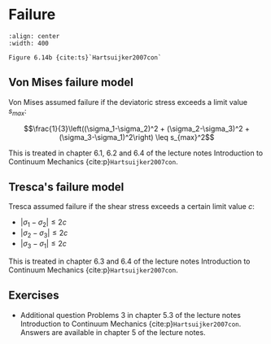 ```{index} Von Mises
```
```{index} Tresca
```

# Failure
```{figure} ./failure_data/image.png
:align: center
:width: 400

Figure 6.14b {cite:ts}`Hartsuijker2007con`
```

## Von Mises failure model
Von Mises assumed failure if the deviatoric stress exceeds a limit value $s_{max}$:

$$\frac{1}{3}\left((\sigma_1-\sigma_2)^2 + (\sigma_2-\sigma_3)^2 + (\sigma_3-\sigma_1)^2\right) \leq s_{max}^2$$

This is treated in chapter 6.1, 6.2 and 6.4 of the lecture notes Introduction to Continuum Mechanics {cite:p}`Hartsuijker2007con`.

## Tresca's failure model
Tresca assumed failure if the shear stress exceeds a certain limit value $c$:

- $|\sigma_1 - \sigma_2| \leq 2c$
- $|\sigma_2 - \sigma_3| \leq 2c$
- $|\sigma_3 - \sigma_1| \leq 2c$

This is treated in chapter 6.3 and 6.4 of the lecture notes Introduction to Continuum Mechanics {cite:p}`Hartsuijker2007con`.

## Exercises
- Additional question Problems 3 in chapter 5.3 of the lecture notes Introduction to Continuum Mechanics {cite:p}`Hartsuijker2007con`. Answers are available in chapter 5 of the lecture notes.